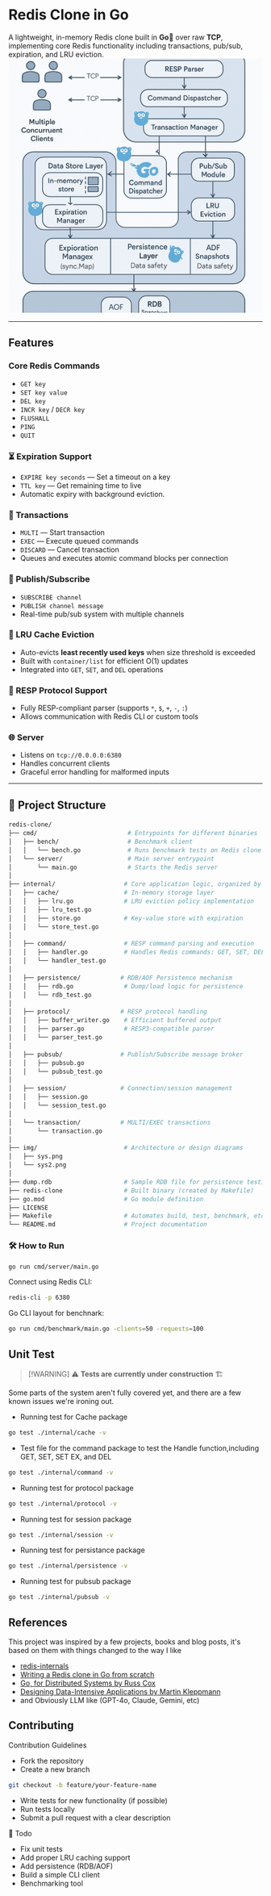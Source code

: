 # Redis Clone in Go

A lightweight, in-memory Redis clone built in **Go**🐹 over raw **TCP**, implementing core Redis functionality including transactions, pub/sub, expiration, and LRU eviction.
[![System Architecture(Created by GPT-4o)](img/sys2.png)](https://github.com/Sagor0078/redis-clone)

---

## Features

### Core Redis Commands
- `GET key`
- `SET key value`
- `DEL key`
- `INCR key` / `DECR key`
- `FLUSHALL`
- `PING`
- `QUIT`

### ⏳ Expiration Support
- `EXPIRE key seconds` — Set a timeout on a key
- `TTL key` — Get remaining time to live
- Automatic expiry with background eviction.

### 🔄 Transactions
- `MULTI` — Start transaction
- `EXEC` — Execute queued commands
- `DISCARD` — Cancel transaction
- Queues and executes atomic command blocks per connection

### 📢 Publish/Subscribe
- `SUBSCRIBE channel`
- `PUBLISH channel message`
- Real-time pub/sub system with multiple channels

### 🧠 LRU Cache Eviction
- Auto-evicts **least recently used keys** when size threshold is exceeded
- Built with `container/list` for efficient O(1) updates
- Integrated into `GET`, `SET`, and `DEL` operations

### 💬 RESP Protocol Support
- Fully RESP-compliant parser (supports `*`, `$`, `+`, `-`, `:`)
- Allows communication with Redis CLI or custom tools

### 🌐 Server
- Listens on `tcp://0.0.0.0:6380`
- Handles concurrent clients
- Graceful error handling for malformed inputs

---

## 📁 Project Structure

```bash
redis-clone/
├── cmd/                         # Entrypoints for different binaries
│   ├── bench/                   # Benchmark client
│   │   └── bench.go             # Runs benchmark tests on Redis clone
│   └── server/                  # Main server entrypoint
│       └── main.go              # Starts the Redis server
│
├── internal/                   # Core application logic, organized by domain
│   ├── cache/                  # In-memory storage layer
│   │   ├── lru.go              # LRU eviction policy implementation
│   │   ├── lru_test.go
│   │   ├── store.go            # Key-value store with expiration
│   │   └── store_test.go
│
│   ├── command/                # RESP command parsing and execution
│   │   ├── handler.go          # Handles Redis commands: GET, SET, DEL, etc.
│   │   └── handler_test.go
│
│   ├── persistence/           # RDB/AOF Persistence mechanism
│   │   ├── rdb.go              # Dump/load logic for persistence
│   │   └── rdb_test.go
│
│   ├── protocol/              # RESP protocol handling
│   │   ├── buffer_writer.go    # Efficient buffered output
│   │   ├── parser.go           # RESP3-compatible parser
│   │   └── parser_test.go
│
│   ├── pubsub/                # Publish/Subscribe message broker
│   │   ├── pubsub.go
│   │   └── pubsub_test.go
│
│   ├── session/               # Connection/session management
│   │   ├── session.go
│   │   └── session_test.go
│
│   └── transaction/           # MULTI/EXEC transactions
│       └── transaction.go
│
├── img/                        # Architecture or design diagrams
│   ├── sys.png
│   └── sys2.png
│
├── dump.rdb                    # Sample RDB file for persistence testing
├── redis-clone                 # Built binary (created by Makefile)
├── go.mod                      # Go module definition
├── LICENSE
├── Makefile                    # Automates build, test, benchmark, etc.
└── README.md                   # Project documentation

```

### 🛠️ How to Run

```bash
go run cmd/server/main.go
```
Connect using Redis CLI:
```bash
redis-cli -p 6380
```
 Go CLI layout for benchnark:
 ```bash
go run cmd/benchmark/main.go -clients=50 -requests=100
 ```

## Unit Test

> \[!WARNING\]
> ⚠️ **Tests are currently under construction** 🏗️  


Some parts of the system aren't fully covered yet, and there are a few known issues we're ironing out.

- Running test for Cache package

```bash
go test ./internal/cache -v
```
- Test file for the command package to test the Handle function,including GET, SET, SET EX, and DEL

```bash
go test ./internal/command -v
```
- Running test for protocol package 
```bash
go test ./internal/protocol -v
```
- Running test for session package
```bash
go test ./internal/session -v
```
- Running test for persistance package
```bash
go test ./internal/persistence -v
```
- Running test for pubsub package
```bash
go test ./internal/pubsub -v
```

## References
This project was inspired by a few projects, books and blog posts, it's based on them with things changed to the way I like
- [redis-internals](https://github.com/zpoint/Redis-Internals/tree/5.0?tab=readme-ov-file)
- [Writing a Redis clone in Go from scratch](https://mliezun.github.io/2023/04/08/redis-clone.html)
- [Go, for Distributed Systems by Russ Cox](https://go.dev/talks/2013/distsys.slide#1)
- [Designing Data-Intensive Applications by Martin Kleppmann](https://www.amazon.com/Designing-Data-Intensive-Applications-Reliable-Maintainable/dp/1449373321)
- and Obviously LLM like (GPT-4o, Claude, Gemini, etc)


## Contributing
Contribution Guidelines

- Fork the repository
- Create a new branch
```bash
git checkout -b feature/your-feature-name
```
- Write tests for new functionality (if possible)
- Run tests locally
- Submit a pull request with a clear description


📌 Todo

- Fix unit tests 
- Add proper LRU caching support 
- Add persistence (RDB/AOF) 
- Build a simple CLI client 
- Benchmarking tool 

